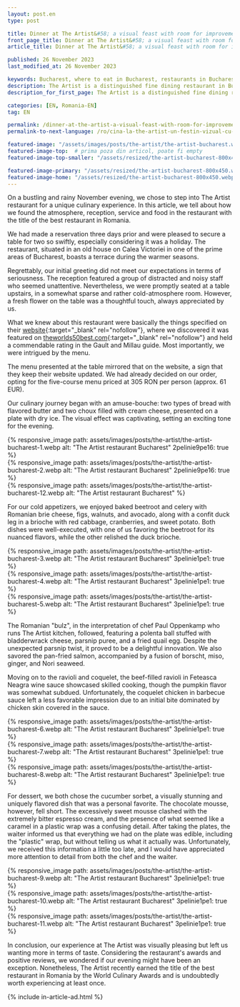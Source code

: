 ```yaml
---
layout: post.en
type: post

title: Dinner at The Artist&#58; a visual feast with room for improvement #up in browser, max 60 chars
front_page_title: Dinner at The Artist&#58; a visual feast with room for improvement  #shows on the front page
article_title: Dinner at The Artist&#58; a visual feast with room for improvement  #shows on article page

published: 26 November 2023
last_modified_at: 26 November 2023

keywords: Bucharest, where to eat in Bucharest, restaurants in Bucharest, restaurant, fine dining, dinner, culinary
description: The Artist is a distinguished fine dining restaurant in Bucharest, holding a notable position in culinary rankings. Here, you can indulge in a selection of creative and visually stunning dishes. However, it's worth noting that there is room for improvement, particularly in the areas of taste and service. You can find out why in this article. #max 160 chars
description_for_first_page: The Artist is a distinguished fine dining restaurant in Bucharest, holding a notable position in culinary rankings. Here, you can indulge in a selection of creative and visually stunning dishes. However, it's worth noting that there is room for improvement, particularly in the areas of taste and service. You can find out why in this article.

categories: [EN, Romania-EN]
tag: EN

permalink: /dinner-at-the-artist-a-visual-feast-with-room-for-improvement/
permalink-to-next-language: /ro/cina-la-the-artist-un-festin-vizual-cu-loc-de-mai-bine/

featured-image: "/assets/images/posts/the-artist/the-artist-bucharest.webp" # full size, poate fi empty daca featured-image-top e empty
featured-image-top:  # prima poza din articol, poate fi empty
featured-image-top-smaller: "/assets/resized/the-artist-bucharest-800x450.webp" # 800

featured-image-primary: "/assets/resized/the-artist-bucharest-800x450.webp" # poza care apare pe prima pagina landscape
featured-image-home: "/assets/resized/the-artist-bucharest-800x450.webp" # poza care apare pe prima pagina square
---
```

On a bustling and rainy November evening, we chose to step into The Artist restaurant for a unique culinary experience. In this article, we tell about how we found the atmosphere, reception, service and food in the restaurant with the title of the best restaurant in Romania.

We had made a reservation three days prior and were pleased to secure a table for two so swiftly, especially considering it was a holiday. The restaurant, situated in an old house on Calea Victoriei in one of the prime areas of Bucharest, boasts a terrace during the warmer seasons.

Regrettably, our initial greeting did not meet our expectations in terms of seriousness. The reception featured a group of distracted and noisy staff who seemed unattentive. Nevertheless, we were promptly seated at a table upstairs, in a somewhat sparse and rather cold-atmosphere room. However, a fresh flower on the table was a thoughtful touch, always appreciated by us.

What we knew about this restaurant were basically the things specified on their [website](https://theartist.ro/){:target="_blank" rel="nofollow"}, where we discovered it was featured on [theworlds50best.com](https://www.theworlds50best.com/discovery/search-results.html?town=Bucharest&country=Romania){:target="_blank" rel="nofollow"} and held a commendable rating in the Gault and Millau guide. Most importantly, we were intrigued by the menu.

The menu presented at the table mirrored that on the website, a sign that they keep their website updated. We had already decided on our order, opting for the five-course menu priced at 305 RON per person (approx. 61 EUR).

Our culinary journey began with an amuse-bouche: two types of bread with flavored butter and two choux filled with cream cheese, presented on a plate with dry ice. The visual effect was captivating, setting an exciting tone for the evening.

<div class="row">
    <div class="col-sm-6 text-center">
            {% responsive_image path: assets/images/posts/the-artist/the-artist-bucharest-1.webp alt: "The Artist restaurant Bucharest" 2pelinie9pe16: true %}
    </div>
    <div class="col-sm-6 text-center">
            {% responsive_image path: assets/images/posts/the-artist/the-artist-bucharest-2.webp alt: "The Artist restaurant Bucharest" 2pelinie9pe16: true %}
    </div>
</div>

<div class="row mb-4">
    {% responsive_image path: assets/images/posts/the-artist/the-artist-bucharest-12.webp alt: "The Artist restaurant Bucharest" %}
</div>

For our cold appetizers, we enjoyed baked beetroot and celery with Romanian brie cheese, figs, walnuts, and avocado, along with a confit duck leg in a brioche with red cabbage, cranberries, and sweet potato. Both dishes were well-executed, with one of us favoring the beetroot for its nuanced flavors, while the other relished the duck brioche.

<div class="row mb-4">
   <div class="col-xs-12 col-sm-12 col-md-4 col-lg-4 mt-3">
    {% responsive_image path: assets/images/posts/the-artist/the-artist-bucharest-3.webp alt: "The Artist restaurant Bucharest" 3pelinie1pe1: true %}
    </div>
     <div class="col-xs-12 col-sm-12 col-md-4 col-lg-4 mt-3">
    {% responsive_image path: assets/images/posts/the-artist/the-artist-bucharest-4.webp alt: "The Artist restaurant Bucharest" 3pelinie1pe1: true %}
    </div>
    <div class="col-xs-12 col-sm-12 col-md-4 col-lg-4 mt-3">
    {% responsive_image path: assets/images/posts/the-artist/the-artist-bucharest-5.webp alt: "The Artist restaurant Bucharest" 3pelinie1pe1: true %}
    </div>
</div>

The Romanian "bulz", in the interpretation of chef Paul Oppenkamp who runs The Artist kitchen, followed, featuring a polenta ball stuffed with bladderwrack cheese, parsnip puree, and a fried quail egg. Despite the unexpected parsnip twist, it proved to be a delightful innovation. We also savored the pan-fried salmon, accompanied by a fusion of borscht, miso, ginger, and Nori seaweed.

Moving on to the ravioli and coquelet, the beef-filled ravioli in Feteasca Neagra wine sauce showcased skilled cooking, though the pumpkin flavor was somewhat subdued. Unfortunately, the coquelet chicken in barbecue sauce left a less favorable impression due to an initial bite dominated by chicken skin covered in the sauce.

<div class="row mb-4">
   <div class="col-xs-12 col-sm-12 col-md-4 col-lg-4 mt-3">
    {% responsive_image path: assets/images/posts/the-artist/the-artist-bucharest-6.webp alt: "The Artist restaurant Bucharest" 3pelinie1pe1: true %}
    </div>
     <div class="col-xs-12 col-sm-12 col-md-4 col-lg-4 mt-3">
    {% responsive_image path: assets/images/posts/the-artist/the-artist-bucharest-7.webp alt: "The Artist restaurant Bucharest" 3pelinie1pe1: true %}
    </div>
    <div class="col-xs-12 col-sm-12 col-md-4 col-lg-4 mt-3">
    {% responsive_image path: assets/images/posts/the-artist/the-artist-bucharest-8.webp alt: "The Artist restaurant Bucharest" 3pelinie1pe1: true %}
    </div>
</div>

For dessert, we both chose the cucumber sorbet, a visually stunning and uniquely flavored dish that was a personal favorite. The chocolate mousse, however, fell short. The excessively sweet mousse clashed with the extremely bitter espresso cream, and the presence of what seemed like a caramel in a plastic wrap was a confusing detail. After taking the plates, the waiter informed us that everything we had on the plate was edible, including the "plastic" wrap, but without telling us what it actually was. Unfortunately, we received this information a little too late, and I would have appreciated more attention to detail from both the chef and the waiter.

<div class="row mb-4">
   <div class="col-xs-12 col-sm-12 col-md-4 col-lg-4 mt-3">
    {% responsive_image path: assets/images/posts/the-artist/the-artist-bucharest-9.webp alt: "The Artist restaurant Bucharest" 3pelinie1pe1: true %}
    </div>
     <div class="col-xs-12 col-sm-12 col-md-4 col-lg-4 mt-3">
    {% responsive_image path: assets/images/posts/the-artist/the-artist-bucharest-10.webp alt: "The Artist restaurant Bucharest" 3pelinie1pe1: true %}
    </div>
    <div class="col-xs-12 col-sm-12 col-md-4 col-lg-4 mt-3">
    {% responsive_image path: assets/images/posts/the-artist/the-artist-bucharest-11.webp alt: "The Artist restaurant Bucharest" 3pelinie1pe1: true %}
    </div>
</div>

In conclusion, our experience at The Artist was visually pleasing but left us wanting more in terms of taste. Considering the restaurant's awards and positive reviews, we wondered if our evening might have been an exception. Nonetheless, The Artist recently earned the title of the best restaurant in Romania by the World Culinary Awards and is undoubtedly worth experiencing at least once.

{% include in-article-ad.html %}